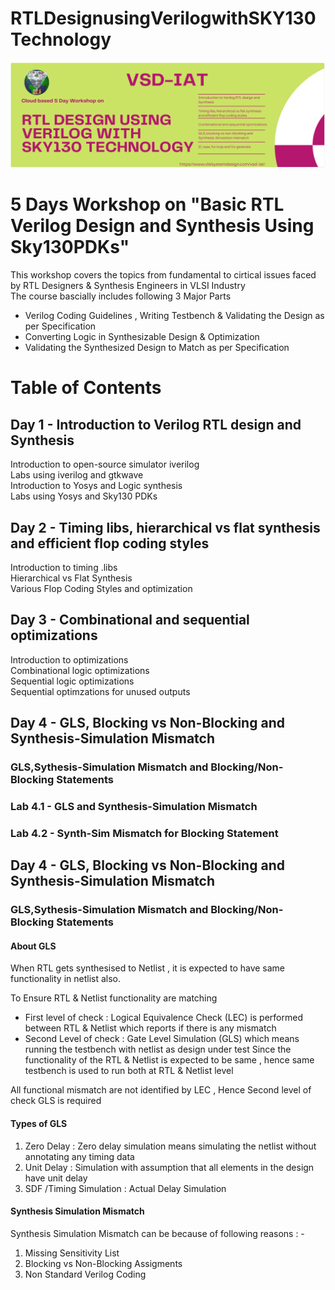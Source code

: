 # RTLDesignusingVerilogwithSKY130Technology

<img src="Images/RTLDesignusingVerilogwithSKY130Technology.PNG">

# 5 Days Workshop on "Basic RTL Verilog Design and Synthesis Using Sky130PDKs" 

This workshop covers the topics from fundamental to cirtical issues faced by RTL Designers & Synthesis Engineers in VLSI Industry <br />
The course bascially includes following 3 Major Parts <br />
* Verilog Coding Guidelines , Writing Testbench & Validating the Design as per Specification <br />
* Converting Logic in Synthesizable Design & Optimization <br />
* Validating the Synthesized Design to Match as per Specification <br />

# Table of Contents

## Day 1 - Introduction to Verilog RTL design and Synthesis
Introduction to open-source simulator iverilog<br />
Labs using iverilog and gtkwave<br />
Introduction to Yosys and Logic synthesis<br />
Labs using Yosys and Sky130 PDKs<br />

## Day 2 - Timing libs, hierarchical vs flat synthesis and efficient flop coding styles
Introduction to timing .libs<br />
Hierarchical vs Flat Synthesis<br />
Various Flop Coding Styles and optimization<br />

## Day 3 - Combinational and sequential optimizations
Introduction to optimizations<br />
Combinational logic optimizations<br />
Sequential logic optimizations<br />
Sequential optimzations for unused outputs<br />

## Day 4 - GLS, Blocking vs Non-Blocking and Synthesis-Simulation Mismatch
### GLS,Sythesis-Simulation Mismatch and Blocking/Non-Blocking Statements<br />
### Lab 4.1 - GLS and Synthesis-Simulation Mismatch<br />
### Lab 4.2 - Synth-Sim Mismatch for Blocking Statement<br />


## Day 4 - GLS, Blocking vs Non-Blocking and Synthesis-Simulation Mismatch
### GLS,Sythesis-Simulation Mismatch and Blocking/Non-Blocking Statements<br />

#### About GLS
When RTL gets synthesised to Netlist , it is expected to have same functionality in netlist also.

To Ensure RTL & Netlist functionality are matching 
* First level of check : Logical Equivalence Check (LEC) is performed between RTL & Netlist which reports if there is any mismatch
* Second Level of check : Gate Level Simulation (GLS) which means running the testbench with netlist as design under test
Since the  functionality of the RTL & Netlist is expected to be same , hence same testbench is used to run both at RTL & Netlist level

All functional mismatch are not identified by LEC , Hence Second level of check GLS is required  

#### Types of GLS
1) Zero Delay : Zero delay simulation means simulating the netlist without annotating any timing data
2) Unit Delay : Simulation with assumption that all elements in the design have unit delay
3) SDF /Timing Simulation : Actual Delay Simulation

#### Synthesis Simulation Mismatch

Synthesis Simulation Mismatch can be because of following reasons : -
1) Missing Sensitivity List
2) Blocking vs Non-Blocking Assigments
3) Non Standard Verilog Coding 















